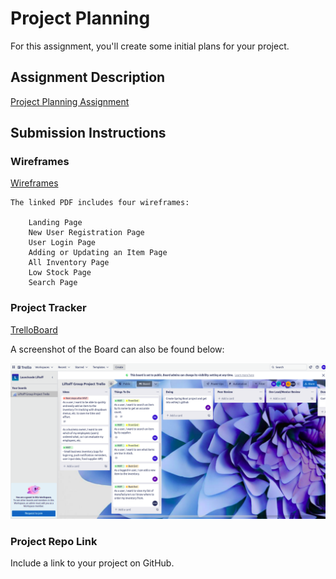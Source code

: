 # Project Planning
For this assignment, you'll create some initial plans for your project.

## Assignment Description
[Project Planning Assignment](https://education.launchcode.org/liftoff/modules/assignments/project-planning)

## Submission Instructions

### Wireframes

[Wireframes](https://github.com/RoohieK/liftoff-assignments/blob/master/P3-Project_Planning/Wireframes.pdf)

	The linked PDF includes four wireframes:

		Landing Page
		New User Registration Page
		User Login Page
		Adding or Updating an Item Page
		All Inventory Page
		Low Stock Page
		Search Page

### Project Tracker

[TrelloBoard](https://trello.com/b/YawwUMVa/liftoff-group-project-trello)

A screenshot of the Board can also be found below:

![screenshot of User stories](https://github.com/RoohieK/liftoff-assignments/blob/master/P3-Project_Planning/TrelloScreenshot.png)

### Project Repo Link

Include a link to your project on GitHub.
